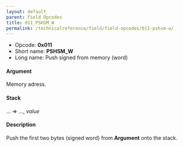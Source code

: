 ```yaml
---
layout: default
parent: Field Opcodes
title: 011_PSHSM_W
permalink: /technicalreference/field/field-opcodes/011-pshsm-w/
---
```


-   Opcode: **0x011**
-   Short name: **PSHSM\_W**
-   Long name: Push signed from memory (word)

#### Argument

Memory adress.

#### Stack

... =&gt; ..., *value*

#### Description

Push the first two bytes (signed word) from **Argument** onto the stack.
